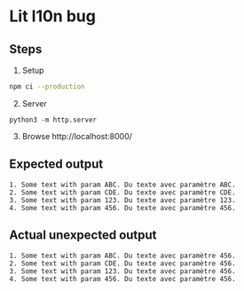 # Lit l10n bug

## Steps
1. Setup
```bash
npm ci --production
```

2. Server
```
python3 -m http.server
```

3. Browse
http://localhost:8000/

## Expected output
```
1. Some text with param ABC. Du texte avec paramètre ABC.
2. Some text with param CDE. Du texte avec paramètre CDE.
3. Some text with param 123. Du texte avec paramètre 123.
4. Some text with param 456. Du texte avec paramètre 456.
```

## Actual unexpected output
```
1. Some text with param ABC. Du texte avec paramètre 456.
2. Some text with param CDE. Du texte avec paramètre 456.
3. Some text with param 123. Du texte avec paramètre 456.
4. Some text with param 456. Du texte avec paramètre 456.
```
